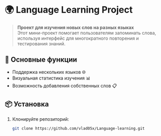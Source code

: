 # 🌍 Language Learning Project

> **Проект для изучения новых слов на разных языках**  
Этот мини-проект помогает пользователям запоминать слова, используя интерфейс для многократного повторения и тестирования знаний.

## 🚀 Основные функции

- Поддержка нескольких языков 🌐
- Визуальная статистика изучения 📊
- Возможность добавления собственных слов 📋

## 📦 Установка

1. Клонируйте репозиторий:
   ```bash
   git clone https://github.com/vlad05x/Language-learning.git
